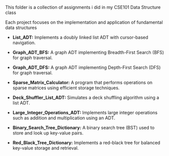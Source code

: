 This folder is a collection of assignments i did in my CSE101 Data Structure class

Each project focuses on the implementation and application of fundamental data structures 

* **List_ADT:**
Implements a doubly linked list ADT with cursor-based navigation.

* **Graph_ADT_BFS:**
A graph ADT implementing Breadth-First Search (BFS) for graph traversal.

* **Graph_ADT_DFS:**
A graph ADT implementing Depth-First Search (DFS) for graph traversal.

* **Sparse_Matrix_Calculator:**
A program that performs operations on sparse matrices using efficient storage techniques.

* **Deck_Shuffler_List_ADT:**
Simulates a deck shuffling algorithm using a list ADT.

* **Large_Integer_Operations_ADT:**
Implements large integer operations such as addition and multiplication using an ADT.

* **Binary_Search_Tree_Dictionary:**
A binary search tree (BST) used to store and look up key-value pairs.

* **Red_Black_Tree_Dictionary:**
Implements a red-black tree for balanced key-value storage and retrieval. 